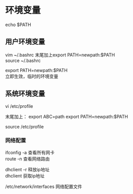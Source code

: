 # 环境变量

echo $PATH

## 用户环境变量

vim     ~/.bashrc
末尾加上export PATH=newpath:$PATH  
source  ~/.bashrc

export PATH=newpath:$PATH  
立即生效，临时的环境变量  

## 系统环境变量

vi     /etc/profile  

末尾加上：
export ABC=path
export PATH=newpath:$PATH

source /etc/profile  

### 网络配置

ifconfig -a       查看所有网卡  
route   -n        查看网络路由  

dhclient -r  释放ip地址  
dhclient     获取ip地址  

/etc/network/interfaces   网络配置文件  
